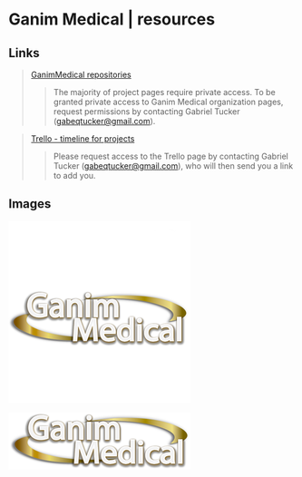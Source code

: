 # Ganim Medical | resources

## Links

> [GanimMedical repositories](https://github.com/orgs/GanimMedical/repositories)
>> The majority of project pages require private access.  To be granted private access to Ganim Medical organization pages, request permissions by contacting Gabriel Tucker ([gabeqtucker@gmail.com](mailto:gabeqtucker@gmail.com)).

> [Trello - timeline for projects](https://trello.com/b/iKUpeArp/timeline)
>> Please request access to the Trello page by contacting Gabriel Tucker ([gabeqtucker@gmail.com](mailto:gabeqtucker@gmail.com)), who will then send you a link to add you.

## Images

![](GanimLogoSquare.png)

![](GanimLogoLong.png)
